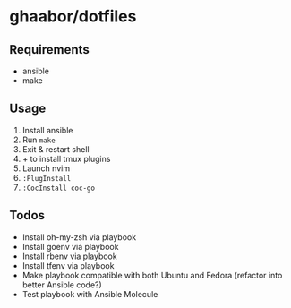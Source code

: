# ghaabor/dotfiles

## Requirements
* ansible
* make

## Usage
1. Install ansible
2. Run `make`
3. Exit & restart shell
4. <Ctrl-B> + <Shift-I> to install tmux plugins
5. Launch nvim
6. `:PlugInstall`
7. `:CocInstall coc-go`

## Todos
* Install oh-my-zsh via playbook
* Install goenv via playbook
* Install rbenv via playbook
* Install tfenv via playbook
* Make playbook compatible with both Ubuntu and Fedora (refactor into better Ansible code?)
* Test playbook with Ansible Molecule
